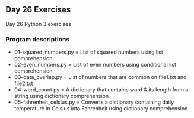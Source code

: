 ## Day 26 Exercises
Day 26 Python 3 exercises

### Program descriptions
* 01-squared_numbers.py = List of squared numbers using list comprehension
* 02-even_numbers.py = List of even numbers using conditional list comprehension
* 03-data_overlap.py = List of numbers that are common on file1.txt and file2.txt
* 04-word_count.py = A dictionary that contains word & its length from a string using dictionary comprehension
* 05-fahrenheit_celsius.py = Converts a dictionary containing daily temperature in Celsius into Fahrenheit using dictionary comprehension
